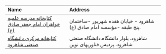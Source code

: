 | Name                                                                                                                                   | Address                                                             |
|:---------------------------------------------------------------------------------------------------------------------------------------|:--------------------------------------------------------------------|
| [كتابخانه مدرسه علمیه خواهران امام جعفر صادق (ع)](https://lib.ir/fa/library/492/كتابخانه-مدرسه-علمیه-خواهران-امام-جعفر-صادق-ع/search/) | شاهرود - خیابان هفده شهریور -ساختمان پنج طبقه -مؤسسه امام صادق (ع). |
| [کتابخانه مرکزی دانشگاه صنعتی شاهرود](https://lib.ir/fa/library/201/کتابخانه-مرکزی-دانشگاه-صنعتی-شاهرود/search/)                       | شاهرود. بلوار دانشگاه.دانشگاه صنعتی شاهرود. پردیس فناوریهای نوین    |